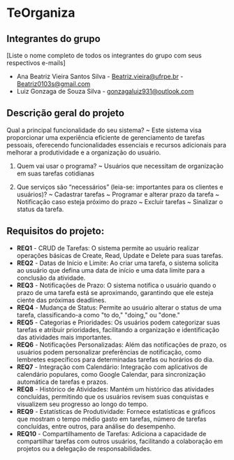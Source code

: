 # TeOrganiza

## Integrantes do grupo 
[Liste o nome completo de todos os integrantes do grupo com seus respectivos e-mails]
 * Ana Beatriz Vieira Santos Silva - Beatriz.vieira@ufrpe.br - Beatriz0103s@gmail.com
 *  Luiz Gonzaga de Souza Silva - gonzagaluiz931@outlook.com

## Descrição geral do projeto 
Qual a principal funcionalidade do seu sistema? 
~ Este sistema visa proporcionar uma experiência eficiente de gerenciamento de tarefas pessoais, oferecendo funcionalidades essenciais e recursos adicionais para melhorar a produtividade e a organização do usuário.

 1. Quem vai usar o programa? 
~ Usuários que necessitam de organização em suas tarefas cotidianas 

 2. Que serviços são “necessários” (leia-se: importantes para os clientes e usuários)?
~ Cadastrar tarefas
~ Programar e alterar prazo da tarefa
~ Notificação caso esteja próximo do prazo
~ Excluir tarefas
~ Sinalizar o status da tarefa.
 


## Requisitos do projeto:
* **REQ1** -  CRUD de Tarefas: O sistema permite ao usuário realizar operações básicas de Create, Read, Update e Delete para suas tarefas.
* **REQ2** -  Datas de Início e Limite: Ao criar uma tarefa, o sistema solicita ao usuário que defina uma data de início e uma data limite para a conclusão da atividade.
* **REQ3** -  Notificações de Prazo: O sistema notifica o usuário quando o prazo de uma tarefa está se aproximando, garantindo que ele esteja ciente das próximas deadlines.
* **REQ4** -  Mudança de Status: Permite ao usuário alterar o status de uma tarefa, classificando-a como "to do," "doing," ou "done."
* **REQ5** -  Categorias e Prioridades: Os usuários podem categorizar suas tarefas e atribuir prioridades, facilitando a organização e identificação das atividades mais importantes.
* **REQ6** -  Notificações Personalizadas: Além das notificações de prazo, os usuários podem personalizar preferências de notificação, como lembretes específicos para determinadas tarefas ou horários do dia.
* **REQ7** -  Integração com Calendário: Integração com aplicativos de calendário populares, como Google Calendar, para sincronização automática de tarefas e prazos.
* **REQ8** -  Histórico de Atividades: Mantém um histórico das atividades concluídas, permitindo que os usuários revisem suas conquistas e visualizem seu progresso ao longo do tempo.
* **REQ9** -  Estatísticas de Produtividade: Fornece estatísticas e gráficos que mostram o tempo médio gasto em tarefas, número de tarefas concluídas, entre outros, para análise do desempenho.
* **REQ10** - Compartilhamento de Tarefas: Adiciona a capacidade de compartilhar tarefas com outros usuários, facilitando a colaboração em projetos ou a delegação de responsabilidades.
